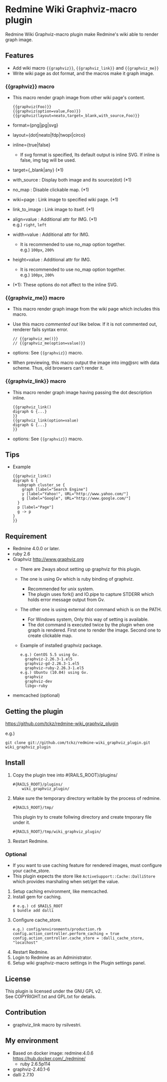 Redmine Wiki Graphviz-macro plugin
===

Redmine Wiki Graphviz-macro plugin make Redmine's wiki able to render graph image.

## Features

* Add wiki macro ```{{graphviz}}```, ```{{graphviz_link}}``` and ```{{graphviz_me}}```
* Write wiki page as dot format, and the macros make it graph image.

### {{graphviz}} macro

* This macro render graph image from other wiki page's content.

	```
    {{graphviz(Foo)}}
    {{graphviz(option=value,Foo)}}
    {{graphviz(layout=neato,target=_blank,with_source,Foo)}}
	```

* format={png|jpg|svg}
* layout={dot|neato|fdp|twopi|circo}
* inline={true|false}
	* If svg format is specified, Its default output is inline SVG. If inline is false, img tag will be used.
* target={_blank|any} (*1)
* with_source : Display both image and its source(dot) (*1)
* no_map : Disable clickable map. (*1)
* wiki=page : Link image to specified wiki page. (*1)
* link_to_image : Link image to itself. (*1)
* align=value : Additional attr for IMG. (*1)  
   e.g.) ```right```, ```left```
* width=value : Additional attr for IMG.   
	*  It is recommended to use no_map option together.  
       e.g.) ```100px```, ```200%```
* height=value : Additional attr for IMG. 
	* It is recommended to use no_map option together.  
      e.g.) ```100px```, ```200%```
* (*1): These options do not affect to the inline SVG.

### {{graphviz_me}} macro

* This macro render graph image from the wiki page which includes this macro. 
* Use this macro *commented out* like below. If it is not commented out, renderer fails syntax error.

	```
    // {{graphviz_me()}}
    // {{graphviz_me(option=value)}}
	```

* options: See ```{{graphviz}}``` macro.
* When previewing, this macro output the image into img@src with data scheme. Thus, old browsers can't render it.

### {{graphviz_link}} macro

* This macro render graph image having passing the dot description inline. 

	```
    {{graphviz_link()
    digraph G {...}
    }}
    {{graphviz_link(option=value)
    digraph G {...}
    }}
	```

* options: See ```{{graphviz}}``` macro.

## Tips

* Example

	```
    {{graphviz_link()
    digraph G {
      subgraph cluster_se {
        graph [label="Search Engine"]
        y [label="Yahoo!", URL="http://www.yahoo.com/"]
        g [label="Google", URL="http://www.google.com/"]
      }
      p [label="Page"]
      g -> p
    }
    }}
	```

## Requirement

* Redmine 4.0.0 or later.
* ruby 2.6
* Graphviz  http://www.graphviz.org
	* There are 2ways about setting up graphviz for this plugin.
	* The one is using Gv which is ruby binding of graphviz.
		* Recommended for unix system.
		* The plugin uses fork() and IO.pipe to capture STDERR which holds error message output from Gv.
	* The other one is using external dot command which is on the PATH.
		* For Windows system, Only this way of setting is available.
		* The dot command is executed twice by the plugin when one graph is rendered. First one to render the image. Second one to create clickable map.

  * Example of installed graphviz package.
    ```
    e.g.) CentOS 5.5 using Gv.
      graphviz-2.26.3-1.el5
      graphviz-gd-2.26.3-1.el5
      graphviz-ruby-2.26.3-1.el5
    e.g.) Ubuntu (10.04) using Gv.
      graphviz
      graphviz-dev
      libgv-ruby
    ```
* memcached (optional)

## Getting the plugin

https://github.com/tckz/redmine-wiki_graphviz_plugin

e.g.)
```
git clone git://github.com/tckz/redmine-wiki_graphviz_plugin.git wiki_graphviz_plugin
```


## Install

1. Copy the plugin tree into #{RAILS_ROOT}/plugins/

	```
    #{RAILS_ROOT}/plugins/
        wiki_graphviz_plugin/
	```
2. Make sure the temporary directory writable by the process of redmine.

	```
    #{RAILS_ROOT}/tmp/
	```

	This plugin try to create follwing directory and create tmporary file under it.

	```
    #{RAILS_ROOT}/tmp/wiki_graphviz_plugin/
	```

3. Restart Redmine.

### Optional

* If you want to use caching feature for rendered images, must configure your cache_store.
* This plugin expects the store like ```ActiveSupport::Cache::DalliStore``` which provides marshaling when set/get the value. 

<!-- dummy for breaking list -->

1. Setup caching environment, like memcached.
1. Install gem for caching.
   ```
   # e.g.) cd $RAILS_ROOT
   $ bundle add dalli
   ```
1. Configure cache_store.
   ```
   e.g.) config/environments/production.rb
   config.action_controller.perform_caching = true
   config.action_controller.cache_store = :dalli_cache_store, "localhost"
   ```
1. Restart Redmine.
1. Login to Redmine as an Administrator.
1. Setup wiki graphviz-macro settings in the Plugin settings panel.

## License

This plugin is licensed under the GNU GPL v2.  
See COPYRIGHT.txt and GPL.txt for details.

## Contribution

* graphviz_link macro by rsilvestri.

## My environment

* Based on docker image: redmine:4.0.6  
  https://hub.docker.com/_/redmine/
  * ruby 2.6.5p114
* graphviz-2.40.1-6
* dalli 2.7.10


